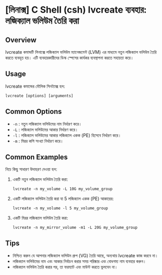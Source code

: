 # [লিনাক্স] C Shell (csh) lvcreate ব্যবহার: লজিক্যাল ভলিউম তৈরি করা

## Overview
lvcreate কমান্ডটি লিনাক্সে লজিক্যাল ভলিউম ম্যানেজমেন্ট (LVM) এর মাধ্যমে নতুন লজিক্যাল ভলিউম তৈরি করতে ব্যবহৃত হয়। এটি ব্যবহারকারীদের ডিস্ক স্পেসের কার্যকর ব্যবস্থাপনা করতে সহায়তা করে।

## Usage
lvcreate কমান্ডের মৌলিক সিনট্যাক্স হল:

```csh
lvcreate [options] [arguments]
```

## Common Options
- `-n` : নতুন লজিক্যাল ভলিউমের নাম নির্ধারণ করে।
- `-L` : লজিক্যাল ভলিউমের আকার নির্ধারণ করে।
- `-l` : লজিক্যাল ভলিউমের আকার লজিক্যাল একক (PE) হিসেবে নির্ধারণ করে।
- `-m` : মিরর কপি সংখ্যা নির্ধারণ করে।

## Common Examples
নিচে কিছু সাধারণ উদাহরণ দেওয়া হল:

1. একটি নতুন লজিক্যাল ভলিউম তৈরি করা:
   ```csh
   lvcreate -n my_volume -L 10G my_volume_group
   ```

2. একটি লজিক্যাল ভলিউম তৈরি করা যা 5 লজিক্যাল একক (PE) আকারের:
   ```csh
   lvcreate -n my_volume -l 5 my_volume_group
   ```

3. একটি মিরর লজিক্যাল ভলিউম তৈরি করা:
   ```csh
   lvcreate -n my_mirror_volume -m1 -L 20G my_volume_group
   ```

## Tips
- নিশ্চিত করুন যে আপনার লজিক্যাল ভলিউম গ্রুপ (VG) তৈরি আছে, অন্যথায় lvcreate কাজ করবে না।
- লজিক্যাল ভলিউমের নাম এবং আকার নির্বাচন করার সময় পরিষ্কার এবং বোধগম্য নাম ব্যবহার করুন।
- লজিক্যাল ভলিউম তৈরি করার পর, তা ফরম্যাট এবং মাউন্ট করতে ভুলবেন না।